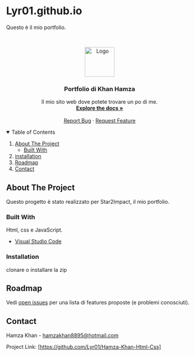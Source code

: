 # Lyr01.github.io

Questo è il mio portfolio.
<!--
*** Thanks for checking out the Best-README-Template. If you have a suggestion
*** that would make this better, please fork the repo and create a pull request
*** or simply open an issue with the tag "enhancement".
*** Thanks again! Now go create something AMAZING! :D
-->



<!-- PROJECT SHIELDS -->
<!--
*** I'm using markdown "reference style" links for readability.
*** Reference links are enclosed in brackets [ ] instead of parentheses ( ).
*** See the bottom of this document for the declaration of the reference variables
*** for contributors-url, forks-url, etc. This is an optional, concise syntax you may use.
*** https://www.markdownguide.org/basic-syntax/#reference-style-links
-->





<!-- PROJECT LOGO -->
<br />
<p align="center">
  <a href="https://github.com/Lyr01/Hamza-Khan-Html-Css">
    <img src="logo.png" alt="Logo" width="80" height="80">
  </a>

  <h3 align="center">Portfolio di Khan Hamza</h3>

  <p align="center">
    Il mio sito web dove potete trovare un po di me.
    <br />
    <a href="https://github.com/Lyr01/Hamza-Khan-Html-Css"><strong>Explore the docs »</strong></a>
    <br />
    <br />
    <a href="https://github.com/Lyr01/Hamza-Khan-Html-Css>View Demo</a>
    ·
    <a href="https://github.com/Lyr01/Hamza-Khan-Html-Css">Report Bug</a>
    ·
    <a href="https://github.com/Lyr01/Hamza-Khan-Html-Css">Request Feature</a>
  </p>
</p>



<!-- TABLE OF CONTENTS -->
<details open="open">
  <summary>Table of Contents</summary>
  <ol>
    <li>
      <a href="#about-the-project">About The Project</a>
      <ul>
        <li><a href="#built-with">Built With</a></li>
      </ul>
    </li>
    <li>
      <a href="installation">installation</a>
    </li>
    <li><a href="#roadmap">Roadmap</a></li>
    <li><a href="#contact">Contact</a></li>
  </ol>
</details>



<!-- ABOUT THE PROJECT -->
## About The Project

Questo progetto è stato realizzato per Star2Impact, il mio portfolio.

### Built With

Html, css e JavaScript.


* [Visual Studio Code](https://code.visualstudio.com/)


### Installation
clonare o installare la zip




<!-- ROADMAP -->
## Roadmap

Vedi [open issues](https://github.com/othneildrew/Best-README-Template/issues) per una lista di features proposte (e problemi conosciuti).










<!-- CONTACT -->
## Contact

Hamza Khan - hamzakhan8895@hotmail.com

Project Link: [https://github.com/Lyr01/Hamza-Khan-Html-Css]







